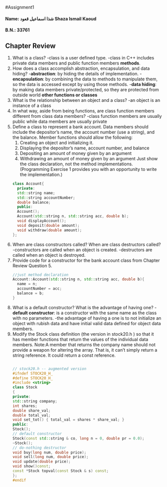 #Assignment1
#### Name: شذا اسماعيل قعود Shaza Ismail Kaoud
#### B.N.: 33761
Chapter Review
--------------
1. What is a class?
    -class is a user defined type.
    -class in C++ includes private data members and public function members **methods**.
2. How does a class accomplish abstraction, encapsulation, and data hiding?
    -**abstraction**: by hiding the details of implementation.
    -**encapsulation**: by combining the data to methods to manipulate them, so the data is accessed except by using those methods.
    -**data hiding**: by making data members private/protected, so they are protected from outside world **other functions or classes**
3. What is the relationship between an object and a class?
    -an object is an instance of a class
4. In what way, aside from being functions, are class function members different from class data members?
    -class function members are usually public while data members are usually private
5. Define a class to represent a bank account. Data members should include the depositor’s name, the account number (use a string), and the balance. Member functions should allow the following:
    1. Creating an object and initializing it.
    2. Displaying the depositor’s name, account number, and balance
    3. Depositing an amount of money given by an argument
    4. Withdrawing an amount of money given by an argument
Just show the class declaration, not the method implementations. (Programming Exercise 1 provides you with an opportunity to write the implementation.)
    ```C++
    class Account{
      private:
      std::string name;
      std::string accountNumber;
      double balance;
      public:
      Account();
      Account(std::string n, std::string acc, double b);
      void displayAccount();
      void deposit(double amount);
      void withdraw(double amount);
    };
    ```
6. When are class constructors called? When are class destructors called?
    -constructors are called when an object is created.
    -destructors are called when an object is destroyed.
7. Provide code for a constructor for the bank account class from Chapter Review Question 5.
    ```C++
    //just method declaration
    Account::Account(std::string n, std::string acc, double b){
      name = n;
      accountNumber = acc;
      balance = b;
    }
    ```
8. What is a default constructor? What is the advantage of having one?
    -**default constructor**: is a constructor with the same name as the class with no parameters.
    -the advantage of having a one is to not initialize an object with rubish data and have initial valid data defined for object data members.
9. Modify the Stock class definition (the version in stock20.h ) so that it has member functions that return the values of the individual data members. Note:A member that returns the company name should not provide a weapon for altering the array. That is, it can’t simply return a string reference. It could return a const reference. 
    ```C++

    // stock20.h -- augmented version
    #ifndef STOCK20_H_
    #define STOCK20_H_
    #include <string>
    class Stock
    {
    private:
    std::string company;
    int shares;
    double share_val;
    double total_val;
    void set_tot() { total_val = shares * share_val; }
    public:
    Stock();
    // default constructor
    Stock(const std::string & co, long n = 0, double pr = 0.0);
    ~Stock();
    // do-nothing destructor
    void buy(long num, double price);
    void sell(long num, double price);
    void update(double price);
    void show()const;
    const *Stock topval(const Stock & s) const;     
    };
    #endif
    ```
    
